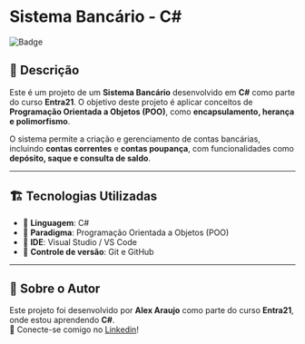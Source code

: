 
# Sistema Bancário - C#

![Badge](https://img.shields.io/badge/Projeto-Sistema%20Bancário-blue)

## 📌 Descrição
Este é um projeto de um **Sistema Bancário** desenvolvido em **C#** como parte do curso **Entra21**. O objetivo deste projeto é aplicar conceitos de **Programação Orientada a Objetos (POO)**, como **encapsulamento, herança e polimorfismo**.

O sistema permite a criação e gerenciamento de contas bancárias, incluindo **contas correntes** e **contas poupança**, com funcionalidades como **depósito, saque e consulta de saldo**.

---

## 🏗️ Tecnologias Utilizadas
- 🔹 **Linguagem**: C#
- 🔹 **Paradigma**: Programação Orientada a Objetos (POO)
- 🔹 **IDE**: Visual Studio / VS Code
- 🔹 **Controle de versão**: Git e GitHub

---

## 👤 Sobre o Autor
Este projeto foi desenvolvido por **Alex Araujo** como parte do curso **Entra21**, onde estou aprendendo **C#**.  
📌 Conecte-se comigo no [Linkedin](https://www.linkedin.com/in/alex-gabriel-araujo/)!

